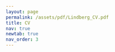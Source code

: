```yaml
---
layout: page
permalink: /assets/pdf/Lindberg_CV.pdf
title: CV
nav: true
newtab: true
nav_order: 3
---
```

